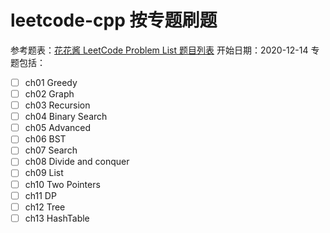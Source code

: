 # leetcode-cpp 按专题刷题
参考题表：[花花酱 LeetCode Problem List 题目列表](https://zxi.mytechroad.com/blog/leetcode-problem-categories/)
开始日期：2020-12-14
专题包括：

- [ ] ch01 Greedy 
- [ ] ch02 Graph
- [ ] ch03 Recursion
- [ ] ch04 Binary Search
- [ ] ch05 Advanced
- [ ] ch06 BST
- [ ] ch07 Search
- [ ] ch08 Divide and conquer
- [ ] ch09 List
- [ ] ch10 Two Pointers
- [ ] ch11 DP
- [ ] ch12 Tree
- [ ] ch13 HashTable
